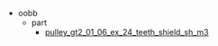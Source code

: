 * oobb
  * part
    * [pulley_gt2_01_06_ex_24_teeth_shield_sh_m3](oobb/part/pulley_gt2_01_06_ex_24_teeth_shield_sh_m3)
